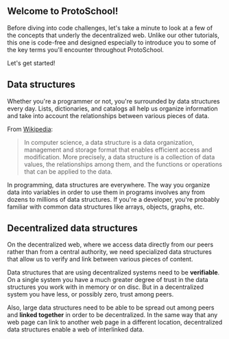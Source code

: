 ## Welcome to ProtoSchool!

Before diving into code challenges, let's take a minute to look at a few of the
concepts that underly the decentralized web. Unlike our other tutorials, this one is
code-free and designed especially to introduce you to some of the key terms you'll
encounter throughout ProtoSchool.

Let's get started!


## Data structures

Whether you're a programmer or not, you're surrounded by data structures every day. Lists, dictionaries, and catalogs all help us organize information and take into account the relationships between various pieces of data.

From [Wikipedia](https://en.wikipedia.org/wiki/Data_structure):

> In computer science, a data structure is a data organization, management and storage format that enables efficient access and modification. More precisely, a data structure is a collection of data values, the relationships among them, and the functions or operations that can be applied to the data.

In programming, data structures are everywhere. The way you organize data into variables in order to use them in programs involves any from dozens to millions of data structures. If you're a developer, you're probably familiar with common data structures like arrays, objects, graphs, etc.

## Decentralized data structures

On the decentralized web, where we access data directly from our peers rather than
from a central authority, we need specialized data structures that allow us to verify
and link between various pieces of content.

Data structures that are using decentralized systems need to be **verifiable**. On a single
system you have a much greater degree of trust in the data structures you work with in memory
or on disc. But in a decentralized system you have less, or possibly zero, trust among peers.

Also, large data structures need to be able to be spread out among peers and **linked together**
in order to be decentralized. In the same way that any web page can link to another web page
in a different location, decentralized data structures enable a web of interlinked data.
